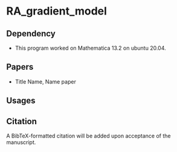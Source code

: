 # RA_gradient_model

## Dependency

- This program worked on Mathematica 13.2 on ubuntu 20.04.

## Papers

- Title
  Name, Name
  paper

## Usages

## Citation

A BibTeX-formatted citation will be added upon acceptance of the manuscript.
